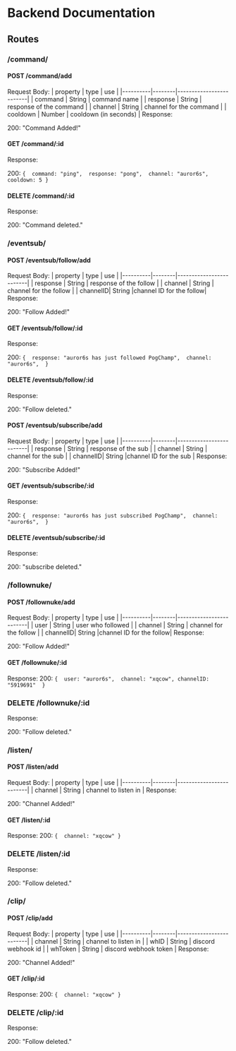 # Backend Documentation

## Routes

### /command/



#### POST /command/add
Request Body:
| property | type   | use                     |
|----------|--------|-------------------------|
| command  | String | command name            |
| response | String | response of the command |
| channel  | String | channel for the command |
| cooldown | Number | cooldown (in seconds)   |
Response:

200: "Command Added!"

#### GET /command/:id
Response:

200: ```
{ 
    command: "ping", 
    response: "pong", 
    channel: "auror6s", 
    cooldown: 5
}
    ```

#### DELETE /command/:id
Response:

200: "Command deleted."

### /eventsub/

#### POST /eventsub/follow/add
Request Body:
| property | type   | use                     |
|----------|--------|-------------------------|
| response | String | response of the follow  |
| channel  | String | channel for the follow  |
| channelID| String |channel ID for the follow|
Response:

200: "Follow Added!"

#### GET /eventsub/follow/:id
Response:

200: ```
{ 
    response: "auror6s has just followed PogChamp", 
    channel: "auror6s", 
}
    ```

#### DELETE /eventsub/follow/:id
Response:

200: "Follow deleted."

#### POST /eventsub/subscribe/add
Request Body:
| property | type   | use                     |
|----------|--------|-------------------------|
| response | String | response of the sub     |
| channel  | String | channel for the sub     |
| channelID| String |channel ID for the sub   |
Response:

200: "Subscribe Added!"

#### GET /eventsub/subscribe/:id
Response:

200: ```
{ 
    response: "auror6s has just subscribed PogChamp", 
    channel: "auror6s", 
}
    ```

#### DELETE /eventsub/subscribe/:id
Response:

200: "subscribe deleted."


### /follownuke/

#### POST /follownuke/add
Request Body:
| property | type   | use                     |
|----------|--------|-------------------------|
| user     | String | user who followed       |
| channel  | String | channel for the follow  |
| channelID| String |channel ID for the follow|
Response:

200: "Follow Added!"

#### GET /follownuke/:id
Response:
200: ```
{ 
    user: "auror6s", 
    channel: "xqcow",
    channelID: "5919691" 
}
    ```
### DELETE /follownuke/:id
Response:

200: "Follow deleted."

### /listen/

#### POST /listen/add
Request Body:
| property | type   | use                     |
|----------|--------|-------------------------|
| channel  | String | channel to listen in    |
Response:

200: "Channel Added!"

#### GET /listen/:id
Response:
200: ```
{ 
    channel: "xqcow"
}
    ```
### DELETE /listen/:id
Response:

200: "Follow deleted."

### /clip/

#### POST /clip/add
Request Body:
| property | type   | use                     |
|----------|--------|-------------------------|
| channel  | String | channel to listen in    |
| whID     | String | discord webhook id      |
| whToken  | String | discord webhook token   |
Response:

200: "Channel Added!"

#### GET /clip/:id
Response:
200: ```
{ 
    channel: "xqcow"
}
    ```
### DELETE /clip/:id
Response:

200: "Follow deleted."